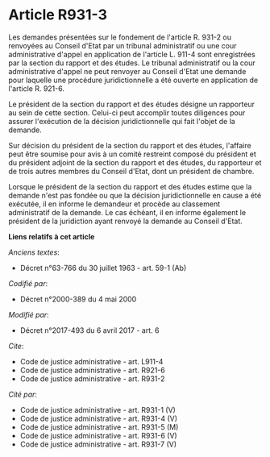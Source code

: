 # Article R931-3

Les demandes présentées sur le fondement de l'article R. 931-2 ou renvoyées au Conseil d'Etat par un tribunal administratif
ou une cour administrative d'appel en application de l'article L. 911-4 sont enregistrées par la section du rapport et des
études. Le tribunal administratif ou la cour administrative d'appel ne peut renvoyer au Conseil d'Etat une demande pour
laquelle une procédure juridictionnelle a été ouverte en application de l'article R. 921-6.

Le président de la section du rapport et des études désigne un rapporteur au sein de cette section. Celui-ci peut accomplir
toutes diligences pour assurer l'exécution de la décision juridictionnelle qui fait l'objet de la demande.

Sur décision du président de la section du rapport et des études, l'affaire peut être soumise pour avis à un comité restreint
composé du président et du président adjoint de la section du rapport et des études, du rapporteur et de trois autres membres
du Conseil d'Etat, dont un président de chambre.

Lorsque le président de la section du rapport et des études estime que la demande n'est pas fondée ou que la décision
juridictionnelle en cause a été exécutée, il en informe le demandeur et procède au classement administratif de la demande. Le
cas échéant, il en informe également le président de la juridiction ayant renvoyé la demande au Conseil d'Etat.

**Liens relatifs à cet article**

_Anciens textes_:

  - Décret n°63-766 du 30 juillet 1963 - art. 59-1 (Ab)

_Codifié par_:

  - Décret n°2000-389 du 4 mai 2000

_Modifié par_:

  - Décret n°2017-493 du 6 avril 2017 - art. 6

_Cite_:

  - Code de justice administrative - art. L911-4
  - Code de justice administrative - art. R921-6
  - Code de justice administrative - art. R931-2

_Cité par_:

  - Code de justice administrative - art. R931-1 (V)
  - Code de justice administrative - art. R931-4 (V)
  - Code de justice administrative - art. R931-5 (M)
  - Code de justice administrative - art. R931-6 (V)
  - Code de justice administrative - art. R931-7 (V)
